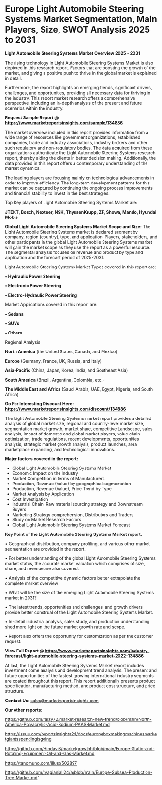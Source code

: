 # Europe Light Automobile Steering Systems Market Segmentation, Main Players, Size, SWOT Analysis 2025 to 2031

<Strong> Light Automobile Steering Systems Market Overview 2025 - 2031</strong>

The rising technology in Light Automobile Steering Systems Market is also depicted in this research report. Factors that are boosting the growth of the market, and giving a positive push to thrive in the global market is explained in detail.

Furthermore, the report highlights on emerging trends, significant drivers, challenges, and opportunities, providing all necessary data for thriving in the industry. This report market research offers a comprehensive perspective, including an in-depth analysis of the present and future scenarios within the industry.

<strong>Request Sample Report @ <a href=https://www.marketreportsinsights.com/sample/134886>https://www.marketreportsinsights.com/sample/134886</a></strong>

The market overview included in this report provides information from a wide range of resources like government organizations, established companies, trade and industry associations, industry brokers and other such regulatory and non-regulatory bodies. The data acquired from these organizations authenticate the Light Automobile Steering Systems research report, thereby aiding the clients in better decision making. Additionally, the data provided in this report offers a contemporary understanding of the market dynamics.

The leading players are focusing mainly on technological advancements in order to improve efficiency. The long-term development patterns for this market can be captured by continuing the ongoing process improvements and financial stability to invest in the best strategies.

Top Key players of Light Automobile Steering Systems Market are:

<strong>JTEKT, Bosch, Nexteer, NSK, ThyssenKrupp, ZF, Showa, Mando, Hyundai Mobis</strong>

<strong><b>Global Light Automobile Steering Systems Market Scope and Size:</b></strong>
The Light Automobile Steering Systems market is declared segment by company, region (country), type, and application. Players, stakeholders, and other participants in the global Light Automobile Steering Systems market will gain the market scope as they use the report as a powerful resource. The segmental analysis focuses on revenue and product by type and application and the forecast period of 2025-2031.

Light Automobile Steering Systems Market Types covered in this report are:

<strong>• Hydraulic Power Steering

• Electronic Power Steering

• Electro-Hydraulic Power Steering</strong>

Market Applications covered in this report are:

<strong>• Sedans

• SUVs

• Others</strong> 

Regional Analysis

<strong>North America</strong> (the United States, Canada, and Mexico)

<strong>Europe</strong> (Germany, France, UK, Russia, and Italy)

<strong>Asia-Pacific</strong> (China, Japan, Korea, India, and Southeast Asia)

<strong>South America</strong> (Brazil, Argentina, Colombia, etc.)

<strong>The Middle East and Africa</strong> (Saudi Arabia, UAE, Egypt, Nigeria, and South Africa)

<strong>Go For Interesting Discount Here: <a href=https://www.marketreportsinsights.com/discount/134886>https://www.marketreportsinsights.com/discount/134886</a></strong>

The Light Automobile Steering Systems market report provides a detailed analysis of global market size, regional and country-level market size, segmentation market growth, market share, competitive Landscape, sales analysis, impact of domestic and global market players, value chain optimization, trade regulations, recent developments, opportunities analysis, strategic market growth analysis, product launches, area marketplace expanding, and technological innovations.

<strong><b>Major factors covered in the report:</b></strong>
<ul>
  <li>Global Light Automobile Steering Systems Market </li>
  <li>Economic Impact on the Industry</li>
  <li>Market Competition in terms of Manufacturers</li>
  <li>Production, Revenue (Value) by geographical segmentation</li>
  <li>Production, Revenue (Value), Price Trend by Type</li>
  <li>Market Analysis by Application</li>
  <li>Cost Investigation</li>
  <li>Industrial Chain, Raw material sourcing strategy and Downstream Buyers</li>
  <li>Marketing Strategy comprehension, Distributors and Traders</li>
  <li>Study on Market Research Factors</li>
  <li>Global Light Automobile Steering Systems Market Forecast</li>
</ul>

<strong><b>Key Point of the Light Automobile Steering Systems Market report:</b></strong>

• Geographical distribution, company profiling, and various other market segmentation are provided in the report.

• For better understanding of the global Light Automobile Steering Systems market status, the accurate market valuation which comprises of size, share, and revenue are also covered.

• Analysis of the competitive dynamic factors better extrapolate the complete market overview

• What will be the size of the emerging Light Automobile Steering Systems market in 2031?

• The latest trends, opportunities and challenges, and growth drivers provide better construal of the Light Automobile Steering Systems Market.

• In-detail industrial analysis, sales study, and production understanding shed more light on the future market growth rate and scope.

• Report also offers the opportunity for customization as per the customer request.

<strong><b>View Full Report @ <a href=https://www.marketreportsinsights.com/industry-forecast/light-automobile-steering-systems-market-2022-134886>https://www.marketreportsinsights.com/industry-forecast/light-automobile-steering-systems-market-2022-134886</a></b></strong>


At last, the Light Automobile Steering Systems Market report includes investment come analysis and development trend analysis. The present and future opportunities of the fastest growing international industry segments are coated throughout this report. This report additionally presents product specification, manufacturing method, and product cost structure, and price structure.

<strong>Contact Us:</strong>
sales@marketreportsinsights.com

<strong>Our other reports:</strong>

<a href=https://github.com/faizy72/market-research-new-trend/blob/main/North-America-Polyacrylic-Acid-Sodium-PAAS-Market.md>https://github.com/faizy72/market-research-new-trend/blob/main/North-America-Polyacrylic-Acid-Sodium-PAAS-Market.md</a>

<a href=https://issuu.com/reportsinsights24/docs/europeboxmakingmachinesmarketgiantsspendingisgoing>https://issuu.com/reportsinsights24/docs/europeboxmakingmachinesmarketgiantsspendingisgoing</a>

<a href=https://github.com/Hindavi8/marketgrowthh/blob/main/Europe-Static-and-Rotating-Equipment-Oil-and-Gas-Market.md>https://github.com/Hindavi8/marketgrowthh/blob/main/Europe-Static-and-Rotating-Equipment-Oil-and-Gas-Market.md</a>

<a href=https://tanomuno.com/illust/502897>https://tanomuno.com/illust/502897</a>

<a href=https://github.com/tyagianjali24/a/blob/main/Europe-Subsea-Production-Tree-Market.md>https://github.com/tyagianjali24/a/blob/main/Europe-Subsea-Production-Tree-Market.md</a>"
